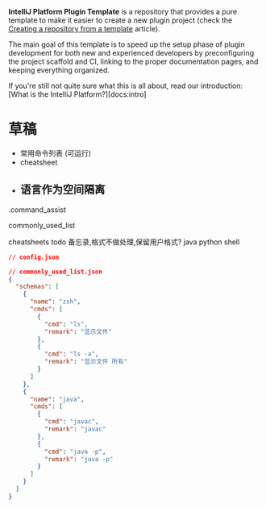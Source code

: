 
<!-- Plugin description -->
**IntelliJ Platform Plugin Template** is a repository that provides a pure template to make it easier to create a new plugin project (check the [Creating a repository from a template][gh:template] article).

The main goal of this template is to speed up the setup phase of plugin development for both new and experienced developers by preconfiguring the project scaffold and CI, linking to the proper documentation pages, and keeping everything organized.

[gh:template]: https://docs.github.com/en/repositories/creating-and-managing-repositories/creating-a-repository-from-a-template
<!-- Plugin description end -->

If you're still not quite sure what this is all about, read our introduction: [What is the IntelliJ Platform?][docs:intro]



# 草稿
- 常用命令列表 (可运行)
- cheatsheet
- 语言作为空间隔离
  - 
  
.command_assist

  commonly_used_list
    
  cheatsheets todo 备忘录,格式不做处理,保留用户格式?
    java
    python
    shell

```json
// config.json 

// commonly_used_list.json
{
  "schemas": [
    {
      "name": "zsh",
      "cmds": [
        {
          "cmd": "ls",
          "remark": "显示文件"
        },
        {
          "cmd": "ls -a",
          "remark": "显示文件 所有"
        }
      ]
    },
    {
      "name": "java",
      "cmds": [
        {
          "cmd": "javac",
          "remark": "javac"
        },
        {
          "cmd": "java -p",
          "remark": "java -p"
        }
      ]
    }
  ]
}


```
